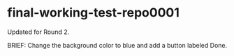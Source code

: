 # final-working-test-repo0001

Updated for Round 2.

BRIEF: Change the background color to blue and add a button labeled Done.